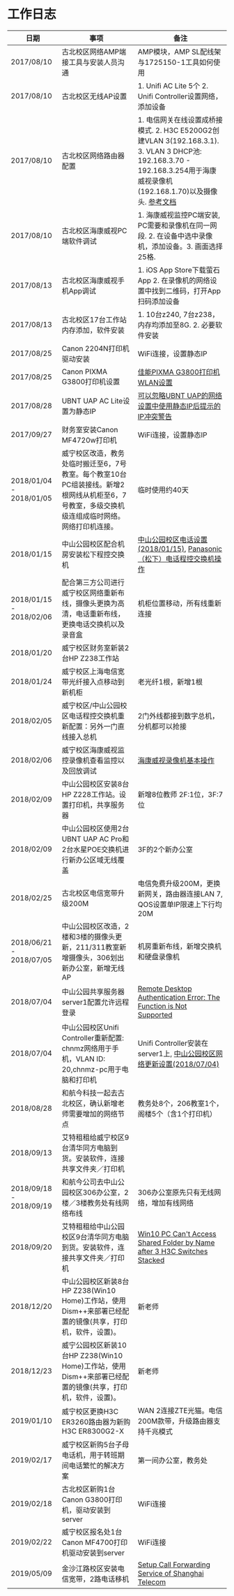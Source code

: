 # 工作日志

| 日期 | 事项 | 备注 |
| ---- | ---- | ---- | 
| 2017/08/10 | 古北校区网络AMP端接工具与安装人员沟通 | AMP模块，AMP SL配线架与1725150-1工具如何使用 |
| 2017/08/10 | 古北校区无线AP设置 | 1. Unifi AC Lite 5个 2. Unifi Controller设置网络，添加设备 |
| 2017/08/10 | 古北校区网络路由器配置 | 1. 电信网关在线设置成桥接模式. 2. H3C E5200G2创建VLAN 3(192.168.3.1). 3. VLAN 3 DHCP池: 192.168.3.70 - 192.168.3.254用于海康威视录像机(192.168.1.70)以及摄像头. [参考文档](https://github.com/northbright/Notes/blob/master/hardware/vlan-settings-for-h3c-router-and-ubnt-uap.md)|
| 2017/08/10 | 古北校区海康威视PC端软件调试 | 1. 海康威视监控PC端安装, PC需要和录像机在同一网段. 2. 在设备中选中录像机，添加设备。3. 画面选择25格. |
| 2017/08/13 | 古北校区海康威视手机App调试 | 1. iOS App Store下载萤石App 2. 在录像机的网络设置中找到二维码，打开App扫码添加设备 |
| 2017/08/13 | 古北校区17台工作站内存添加，软件安装 | 1. 10台z240, 7台z238，内存均添加至8G. 2. 必要软件安装 |
| 2017/08/25 | Canon 2204N打印机驱动安装 | WiFi连接，设置静态IP |
| 2017/08/25 | Canon PIXMA G3800打印机设置 | [佳能PIXMA G3800打印机WLAN设置](https://github.com/northbright/Notes/blob/master/Software/driver/canon/wlan-configuration-of-canon-pixma-g3800-printer/wlan-configuration-of-canon-pixma-g3800-printer.md) |
| 2017/08/28 | UBNT UAP AC Lite设置为静态IP | [可以忽略UBNT UAP的网络设置中使用静态IP后提示的IP冲突警告](https://github.com/northbright/Notes/blob/master/hardware/ignore-the-ip-conflict-warning-when-use-static-ip-for-ubnt-uap.md) |
| 2017/09/27 | 财务室安装Canon MF4720w打印机 | WiFi连接，设置静态IP |
| 2018/01/04 - 2018/01/05 | 威宁校区改造，教务处临时搬迁至6，7号教室。每个教室10台PC组装接线。新增2根网线从机柜至6，7号教室，多级交换机级连组成临时网络。网络打印机连接。 | 临时使用约40天 |
| 2018/01/15 | 中山公园校区配合机房安装松下程控交换机 | [中山公园校区电话设置(2018/01/15)](https://github.com/shchnmz/worklog/blob/master/hardware-and-network/doc/telephone-settings-of-zhongshan-park.md), [Panasonic（松下）电话程控交换机操作](https://github.com/northbright/Notes/blob/master/hardware/panasonic-kx-ns300-basis/panasonic-kx-ns300-basis.md) |
| 2018/01/15 - 2018/02/06 | 配合第三方公司进行威宁校区网络重新布线，摄像头更换为高清，电话重新布线，更换电话交换机以及录音盒 | 机柜位置移动，所有线重新连接 |
| 2018/01/20 | 威宁校区财务室新装2台HP Z238工作站 | |
| 2018/01/24 | 威宁校区上海电信宽带光纤接入点移动到新机柜 | 老光纤1根，新增1根 |
| 2018/02/05 | 威宁校区/中山公园校区电话程控交换机重新配置：另外一门直线接入总机 | 2门外线都接到数字总机，分机都可以抢接 |
| 2018/02/06 | 威宁校区海康威视监控录像机查看监控以及回放调试 | [海康威视录像机基本操作](https://github.com/northbright/Notes/blob/master/hardware/hikvision-recorder-basis/hikvision-recorder-basis.md) |
| 2018/02/09 | 中山公园校区安装8台HP Z228工作站。设置打印机，共享服务器 | 新增8位教师 2F:1位，3F:7位|
| 2018/02/09 | 中山公园校区使用2台UBNT UAP AC Pro和2台水星POE交换机进行新办公区域无线覆盖 | 3F的2个新办公室 |
| 2018/02/25 | 古北校区电信宽带升级200M | 电信免费升级200M，更换新网关，路由器连接LAN 7, QOS设置单IP限速上下行均20M |
| 2018/06/21 - 2018/07/05 | 中山公园校区改造，2楼和3楼的摄像头更新，211/311教室新增摄像头，306划出新办公室，新增无线AP | 机房重新布线，新增交换机和硬盘录像机 |
| 2018/07/04 | 中山公园共享服务器server1配置允许远程登录 | [Remote Desktop Authentication Error: The Function is Not Supported](https://github.com/northbright/Notes/blob/master/Windows/remote-desktop/remote-desktop-authentication-error-the-function-is-not-supported.md)  |
| 2018/07/04 | 中山公园校区Unifi Controller重新配置: chnmz网络用于手机，VLAN ID: 20,chnmz-pc用于电脑和打印机 | Unifi Controller安装在server1上, [中山公园校区网络更新设置(2018/07/04)](https://github.com/shchnmz/worklog/blob/master/hardware-and-network/doc/network-settings-of-zhongshan-park-campus.md) |
| 2018/08/28 | 和航今科技一起去古北校区，确认新增老师需要增加的网络节点 | 教务处8个，206教室1个，阁楼5个（含1个打印机） |
| 2018/09/13 | 艾特租租给威宁校区9台清华同方电脑到货。安装软件，连接共享文件夹／打印机 | |
| 2018/09/18 - 2018/09/19 | 和航今公司去中山公园校区306办公室，2楼／3楼教务处有线网络布线 | 306办公室原先只有无线网络，增加有线网络 |
| 2018/09/20 | 艾特租租给中山公园校区9台清华同方电脑到货。安装软件，连接共享文件夹／打印机 | [Win10 PC Can't Access Shared Folder by Name after 3 H3C Switches Stacked](https://github.com/northbright/Notes/blob/master/Windows/network/win10-pc-can-not-access-shared-folder-by-name-after-3-h3c-swithes-stacked.md) |
| 2018/12/20 | 中山公园校区新装8台HP Z238(Win10 Home)工作站，使用Dism++来部署已经配置的镜像(共享，打印机，软件，设置)。 | 新老师 |
| 2018/12/23 | 威宁公园校区新装10台HP Z238(Win10 Home)工作站，使用Dism++来部署已经配置的镜像(共享，打印机，软件，设置)。| 新老师 |
| 2019/01/10 | 威宁校区更换H3C ER3260路由器为新购H3C ER8300G2-X | WAN 2连接ZTE光猫。电信200M款带，升级路由器支持千兆模式 |
| 2019/02/17 | 威宁校区新购5台子母电话机，用于转班期间电话繁忙的解决方案 | 第一间办公室，教务处 |
| 2019/02/18 | 古北校区新购1台Canon G3800打印机，驱动安装到server | WiFi连接 |
| 2019/02/22 | 威宁校区报名处1台Canon MF4700打印机驱动安装到server | WiFi连接 |
| 2019/05/09 | 金沙江路校区安装电信宽带，2路电话移机 | [Setup Call Forwarding Service of Shanghai Telecom](https://github.com/northbright/Notes/blob/master/telecom/setup-call-forwarding-service-of-shanghai-telecom.md)  |
